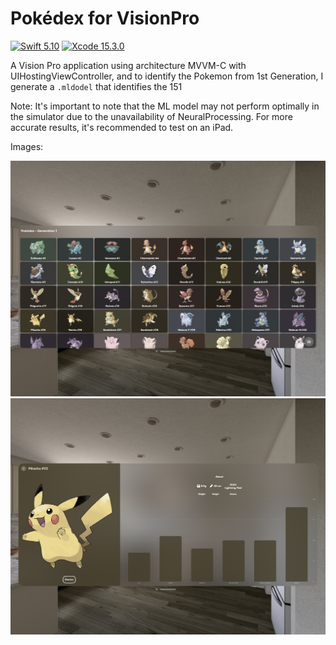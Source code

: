 # Pokédex for VisionPro

[![Swift 5.10](https://img.shields.io/badge/Swift-5.10-blue.svg?style=flat)](https://swift.org)
[![Xcode 15.3.0](https://img.shields.io/badge/Xcode-15.3.0-blue.svg?style=flat)](https://developer.apple.com/xcode/)

A Vision Pro application using architecture MVVM-C with UIHostingViewController, and to identify the Pokemon from 1st Generation, I generate a `.mldodel` that identifies the 151

Note: It's important to note that the ML model may not perform optimally in the simulator due to the unavailability of NeuralProcessing. For more accurate results, it's recommended to test on an iPad.

Images: 

<img src="https://github.com/HelioMesquita/Pokedex/blob/main/.images/Screenshot2.jpg">

<img src="https://github.com/HelioMesquita/Pokedex/blob/main/.images/Screenshot1.jpg">
